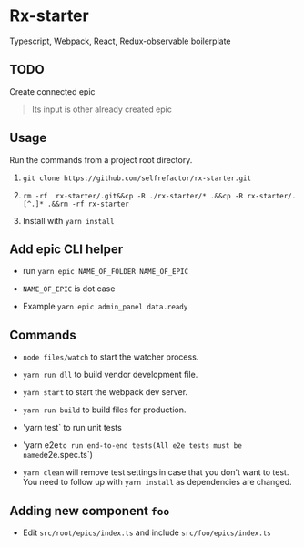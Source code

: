 # Rx-starter

Typescript, Webpack, React, Redux-observable boilerplate

## TODO

Create connected epic

> Its input is other already created epic

## Usage

Run the commands from a project root directory.

1. `git clone https://github.com/selfrefactor/rx-starter.git`

2. `rm -rf  rx-starter/.git&&cp -R ./rx-starter/* .&&cp -R rx-starter/.[^.]* .&&rm -rf rx-starter`

3. Install with `yarn install` 

## Add epic CLI helper

- run `yarn epic NAME_OF_FOLDER NAME_OF_EPIC`

- `NAME_OF_EPIC` is dot case

- Example `yarn epic admin_panel data.ready`

## Commands 

- `node files/watch` to start the watcher process.

- `yarn run dll` to build vendor development file.

- `yarn start` to start the webpack dev server.

- `yarn run build` to build files for production.

- 'yarn test` to run unit tests 

- 'yarn e2e` to run end-to-end tests(All e2e tests must be named `e2e.spec.ts`)

- `yarn clean` will remove test settings in case that you don't want to test. You need to follow up with `yarn install` as dependencies are changed.

## Adding new component `foo`

- Edit `src/root/epics/index.ts` and include `src/foo/epics/index.ts`